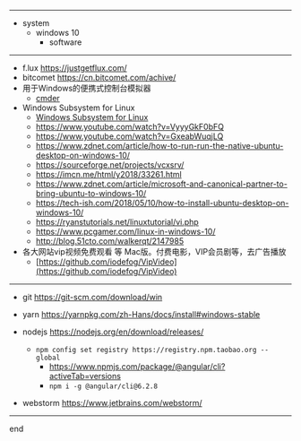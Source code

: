 
---

- system
  - windows 10
    - software

---

- f.lux https://justgetflux.com/
- bitcomet https://cn.bitcomet.com/achive/
- 用于Windows的便携式控制台模拟器
  - [cmder](http://cmder.net/)
- Windows Subsystem for Linux
  - [Windows Subsystem for Linux](https://docs.microsoft.com/en-us/windows/wsl/install-win10)
  - https://www.youtube.com/watch?v=VyyyGkF0bFQ
  - https://www.youtube.com/watch?v=GxeabWuqjLQ
  - https://www.zdnet.com/article/how-to-run-run-the-native-ubuntu-desktop-on-windows-10/
  - https://sourceforge.net/projects/vcxsrv/
  - https://imcn.me/html/y2018/33261.html
  - https://www.zdnet.com/article/microsoft-and-canonical-partner-to-bring-ubuntu-to-windows-10/
  - https://tech-ish.com/2018/05/10/how-to-install-ubuntu-desktop-on-windows-10/
  - https://ryanstutorials.net/linuxtutorial/vi.php
  - https://www.pcgamer.com/linux-in-windows-10/
  - http://blog.51cto.com/walkerqt/2147985
- 各大网站vip视频免费观看 等 Mac版。付费电影，VIP会员剧等，去广告播放
  - [https://github.com/iodefog/VipVideo](https://github.com/iodefog/VipVideo)


---

- git https://git-scm.com/download/win
- yarn https://yarnpkg.com/zh-Hans/docs/install#windows-stable
- nodejs https://nodejs.org/en/download/releases/
  - ```npm config set registry https://registry.npm.taobao.org --global```
    - https://www.npmjs.com/package/@angular/cli?activeTab=versions
    - ```npm i -g @angular/cli@6.2.8```

- webstorm https://www.jetbrains.com/webstorm/

---

end
